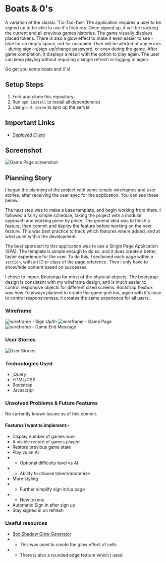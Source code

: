 # Boats & 0's

A variation of the classic 'Tic-Tac-Toe'. 
The application requires a user to be signed up to be able to use it's features. Once signed up, it will be tracking the current and all previous games histories. 
The game visually displays placed tokens. There is also a glow effect to make it even easier to see - blue for an empty space, red for occupied. 
User will be alerted of any errors - during sign-in/sign-up/change password, or even during the game. 
After game completion, it displays a result with the option to play again. The user can keep playing without requiring a single refresh or logging in again. 

Go get you some boats and 0's!

## Setup Steps

1. Fork and clone this repository.
2. Run `npm install` to install all dependencies
3. Use `grunt serve` to spin up the server.

## Important Links

- [Deployed Client](https://award59.github.io/tic-tac-toe-client/)

## Screenshot

![Game Page screenshot](https://imgur.com/NzZr7z6.png)

## Planning Story

I began the planning of the project with some simple wireframes and user stories, after receiving the user spec for the application. You can see these below.

The next step was to make a base template, and begin working from there. I followed a fairly simple schedule, taking the project with a modular approach and working piece by piece. The general idea was to finish a feature, then commit and deploy the feature before working on the next feature. This was best practice to track which features where added, and at what point within the development. 

The best approach to this application was to use a Single Page Application (SPA). The template is simple enough to do so, and it does create a better, faster experience for the user. To do this, I sectioned each page within a `section`, with an ID or class of the page reference. Then I only have to show/hide content based on successes. 

I chose to import Bootstrap for most of the physical objects. The bootstrap design is consistent with my wireframe design, and is much easier to control responsive objects for different sized screens. Bootstrap flexbox was how I'd always planned to create the game grid too, again with it's ease to control responsiveness, it creates the same experience for all users.

### Wireframe

![wireframe - Sign Up/In](https://i.imgur.com/F4xqyGu.png)
![wireframe - Game Page](https://i.imgur.com/uILBVsI.png)
![wireframe - Game End Message](https://i.imgur.com/tRu4rep.png)

### User Stories

![User Stories](https://i.imgur.com/fdIzwHz.png)

### Technologies Used

- jQuery
- HTML/CSS
- Bootstrap
- Javascript

### Unsolved Problems & Future Features

No currently known issues as of this commit.

#### Features I want to implement:-

- Display number of games won
- A visible record of games played
- Restore previous game state
- Play vs an AI
- - Optional difficulty level vs AI
- - Ability to choose token/randomize
- More styling 
- - Further simplify sign in/up page
- - New tokens
- Automatic Sign in after sign up
- Stay signed in on refresh

### Useful resources

- [Box Shadow Glow Generator](https://www.cssmatic.com/box-shadow)
- - This was used to create the glow effect of cells
- - There is also a rounded edge feature which I used
